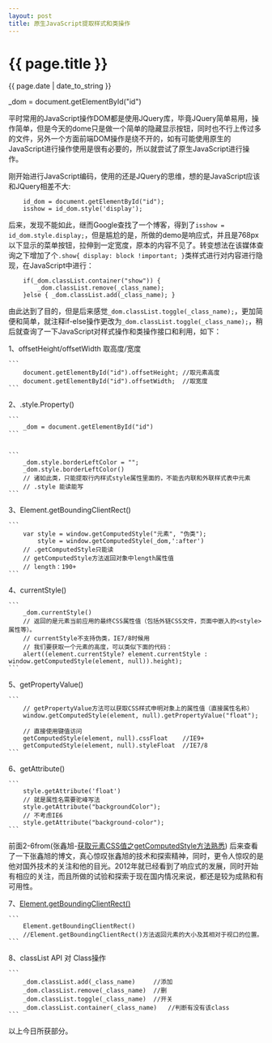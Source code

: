 ```yaml
---
layout: post
title: 原生JavaScript提取样式和类操作
---
```


{{ page.title }}
================
<p class="meta">{{ page.date | date_to_string }}</p>
_dom = document.getElementById("id")

平时常用的JavaScript操作DOM都是使用JQuery库，毕竟JQuery简单易用，操作简单，但是今天的dome只是做一个简单的隐藏显示按钮，同时也不行上传过多的文件，另外一个方面前端DOM操作是绕不开的，如有可能使用原生的JavaScript进行操作使用是很有必要的，所以就尝试了原生JavaScript进行操作。     

刚开始进行JavaScript编码，使用的还是JQuery的思维，想的是JavaScript应该和JQuery相差不大:
```
	id_dom = document.getElementById("id");
	isshow = id_dom.style('display');

```
后来，发现不能如此，继而Google查找了一个博客，得到了`isshow = id_dom.style.display;`，但是尴尬的是，所做的demo是响应式，并且是768px以下显示的菜单按钮，拉伸到一定宽度，原本的内容不见了。转变想法在该媒体查询之下增加了个`.show{ display: block !important; }`类样式进行对内容进行隐现，在JavaScript中进行：
```
	if(_dom.classList.container("show")) {
		_dom.classList.remove(_class_name);
	}else { _dom.classList.add(_class_name); }
```
由此达到了目的，但是后来感觉`_dom.classList.toggle(_class_name);`，更加简便和简单，就注释if-else操作更改为`_dom.classList.toggle(_class_name);`，稍后就查询了一下JavaScript对样式操作和类操作接口和利用，如下：

1、offsetHeight/offsetWidth 取高度/宽度

	```
		document.getElementById("id").offsetHeight; //取元素高度
		document.getElementById("id").offsetWidth;  //取宽度
	```

2、.style.Property()

	```
		_dom = document.getElementById("id")
	```


	```
		_dom.style.borderLeftColor = "";
		_dom.style.borderLeftColor()
		// 诸如此类，只能提取行内样式style属性里面的，不能去内联和外联样式表中元素
		// .style 能读能写
	```

3、Element.getBoundingClientRect()

	```
		var style = window.getComputedStyle("元素", "伪类");
			style = window.getComputedStyle(_dom,':after')
		// .getComputedStyle只能读
		// getComputedStyle方法返回对象中length属性值
		// length：190+
	```

4、currentStyle()

	```
		_dom.currentStyle()
		// 返回的是元素当前应用的最终CSS属性值（包括外链CSS文件，页面中嵌入的<style>属性等）。
		// currentStyle不支持伪类，IE7/8时候用
		// 我们要获取一个元素的高度，可以类似下面的代码：
		alert((element.currentStyle? element.currentStyle : window.getComputedStyle(element, null)).height);
	```

5、getPropertyValue()

	```
		// getPropertyValue方法可以获取CSS样式申明对象上的属性值（直接属性名称）
		window.getComputedStyle(element, null).getPropertyValue("float");

		// 直接使用键值访问
		getComputedStyle(element, null).cssFloat	//IE9+
		getComputedStyle(element, null).styleFloat	//IE7/8
	```

6、getAttribute()

	```
		style.getAttribute('float')
		// 就是属性名需要驼峰写法
		style.getAttribute("backgroundColor");
		// 不考虑IE6
		style.getAttribute("background-color");
	```

前面2-6from(张鑫旭-[获取元素CSS值之getComputedStyle方法熟悉](http://www.zhangxinxu.com/wordpress/2012/05/getcomputedstyle-js-getpropertyvalue-currentstyle/))
后来查看了一下张鑫旭的博文，真心惊叹张鑫旭的技术和探索精神，同时，更令人惊叹的是他对国外技术的关注和他的目光。2012年就已经看到了响应式的发展，同时开始有相应的关注，而且所做的试验和探索于现在国内情况来说，都还是较为成熟和有可用性。   

7、[Element.getBoundingClientRect()](MDN-https://developer.mozilla.org/zh-CN/docs/Web/API/Element/getBoundingClientRect)    

	```
		Element.getBoundingClientRect()
		//Element.getBoundingClientRect()方法返回元素的大小及其相对于视口的位置。	
	```

8、classList API 对 Class操作

	```
		_dom.classList.add(_class_name) 	//添加
		_dom.classList.remove(_class_name)	//删
		_dom.classList.toggle(_class_name)	//开关
		_dom.classList.container(_class_name) 	//判断有没有该class
	```

以上今日所获部分。












































